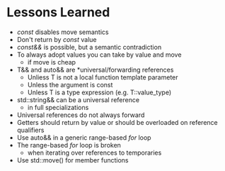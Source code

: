 # Lessons Learned

* *const* disables move semantics
* Don't return by *const* value
* *const&&* is possible, but a semantic contradiction
* To always adopt values you can take by value and move
  - if move is cheap
* T&& and auto&& are *universal/forwarding references
  - Unliess T is not a local function template parameter
  - Unless the argument is const
  - Unless T is a type expression (e.g. T::value_type)
* std::string&& can be a universal reference 
  - in full specializations
* Universal references do not always forward
* Getters should return by value or should be overloaded on reference qualifiers
* Use auto&& in a generic range-based *for* loop
* The range-based *for* loop is broken
  - when iterating over references to temporaries
* Use std::move() for member functions
